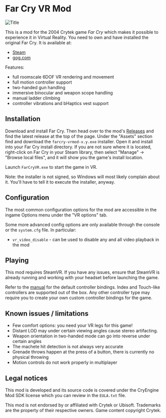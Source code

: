 # Far Cry VR Mod

![Title](title.jpg)

This is a mod for the 2004 Crytek game *Far Cry* which makes it possible to experience it in Virtual Reality.
You need to own and have installed the original Far Cry. It is available at:
* [Steam](https://store.steampowered.com/app/13520/Far_Cry/)
* [gog.com](https://www.gog.com/en/game/far_cry)

Features:
- full roomscale 6DOF VR rendering and movement
- full motion controller support
- two-handed gun handling
- immersive binocular and weapon scope handling
- manual ladder climbing
- controller vibrations and bHaptics vest support

## Installation

Download and install Far Cry. Then head over to the mod's [Releases](https://github.com/fholger/farcry_vrmod/releases) and
find the latest release at the top of the page. Under the "Assets" section find and download the `farcry-vrmod-x.y.exe` installer.
Open it and install into your Far Cry install directory. If you are not sure where it is located,
right-click on Far Cry in your Steam library, then select "Manage" -> "Browse local files", and it will show you the game's install location.

Launch `FarCryVR.exe` to start the game in VR.

Note: the installer is not signed, so Windows will most likely complain about it. You'll have to tell it to execute the installer, anyway.

## Configuration

The most common configuration options for the mod are accessible in the ingame Options menu under the "VR options" tab.

Some more advanced config options are only available through the console or the `system.cfg` file. In particular:
- `vr_video_disable` - can be used to disable any and all video playback in the mod

## Playing

This mod requires SteamVR. If you have any issues, ensure that SteamVR is already running and working with your headset before launching the game.

Refer to the [manual](https://farcryvr.de/manual/) for the default controller bindings. Index and Touch-like controllers are supported out of the box. Any other controller type may require you to create your own custom controller bindings for the game.

## Known issues / limitations

- Few comfort options: you need your VR legs for this game!
- Distant LOD may under certain viewing angles cause stereo artifacting.
- Weapon orientation in two-handed mode can go into reverse under certain angles
- The machete hit detection is not always very accurate
- Grenade throws happen at the press of a button, there is currently no physical throwing
- Motion controls do not work properly in multiplayer

## Legal notices

This mod is developed and its source code is covered under the CryEngine Mod SDK license which you can review in the `EULA.txt` file.

This mod is not endorsed by or affiliated with Crytek or Ubisoft.  Trademarks are the property of their respective owners. Game content copyright Crytek.
